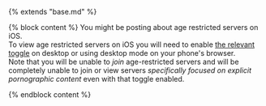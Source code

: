 {% extends "base.md" %}

{% block content %}
You might be posting about age restricted servers on iOS.  
To view age restricted servers on iOS you will need to enable [the relevant toggle](https://imgur.com/5LW5TWc) on desktop or using desktop mode on your phone's browser.  
Note that you will be unable to _join_ age-restricted servers and will be completely unable to join or view servers _specifically focused on explicit pornographic content_ even with that toggle enabled.

{% endblock content %}
